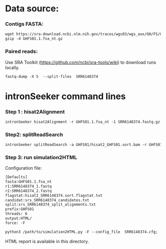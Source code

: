 Data source:
============

### Contigs FASTA: 

```diff
wget https://sra-download.ncbi.nlm.nih.gov/traces/wgs03/wgs_aux/GH/FS/GHFS01/GHFS01.1.fsa_nt.gz
gzip -d GHFS01.1.fsa_nt.gz
```

### Paired reads:

Use SRA Toolkit (https://github.com/ncbi/sra-tools/wiki) to download runs locally.

```diff
fastq-dump -X 5  --split-files  SRR6148374

```

intronSeeker command lines
============================

### Step 1 : hisat2Alignment

```diff
intronSeeker hisat2Alignment -r GHFS01.1.fsa_nt -1 SRR6148374.fastq.gz --prefix GHFS01 -o GHFS01 -t 12
```

### Step2: splitReadSearch

```diff
intronSeeker splitReadSearch -a GHFS01/hisat2_GHFS01.sort.bam -r GHFS01.1.fsa_nt --prefix GHFS01 --output splitReadSearch_GJJD01
```

### Step 3: run simulation2HTML

Configuration file:

```diff
[Defaults]
fasta:GHFS01.1.fsa_nt
r1:SRR6148374_1.fastq
r2:SRR6148374_2.fastq
flagstat:hisat2_SRR6148374.sort.flagstat.txt
candidat:srs_SRR6148374_candidates.txt
split:srs_SRR6148374_split_alignments.txt
prefix:GHFS01
threads: 6                
output:HTML/
force: -F
```


```diff
python3 /path/to/simulation2HTML.py -F --config_file  SRR6148374.cfg;

```

HTML report is available in this directory.
